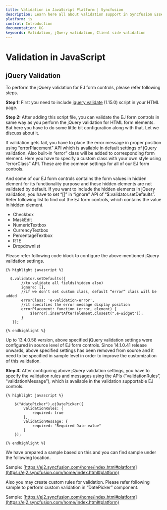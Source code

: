 ```yaml
---
title: Validation in JavaScript Platform | Syncfusion
description: Learn here all about validation support in Syncfusion Essential JavaScript platform, it's elements and more.
platform: js
control: Introduction
documentation: UG
keywords: Validation, jQuery validation, Client side validation
---
```

# Validation in JavaScript

## jQuery Validation

To perform the jQuery validation for EJ form controls, please refer following steps.

**Step 1:** First you need to include [jquery.validate](https://www.nuget.org/packages/jQuery.Validation/) (1.15.0) script in your HTML page.

**Step 2:** After adding this script file, you can validate the EJ form controls in same way as you perform the jQuery validation for HTML form elements. But here you have to do some little bit configuration along with that.  Let we discuss about it.

If validation gets fail, you have to place the error message in proper position using “errorPlacement” API which is available in default settings of jQuery validation. Also built-in “error” class will be added to corresponding form element. Here you have to specify a custom class with your own style using “errorClass” API. These are the common settings for all of our EJ form controls.

And some of our EJ form controls contains the form values in hidden element for its functionality purpose and these hidden elements are not validated by default. If you want to include the hidden elements in jQuery validation, you have to set “[]” in “ignore” API of “$.validator.setDefaults”.  Refer following list to find out the EJ form controls, which contains the value in hidden element.

* Checkbox
* MaskEdit
* NumericTextbox
* CurrencyTextbox
* PercentageTextbox
* RTE
* Dropdownlist

Please refer following code block to configure the above mentioned jQuery validation settings.


    {% highlight javascript %}
    
      $.validator.setDefaults({
           //to validate all fields(hidden also)
           ignore: [],
           //if we don’t set custom class, default “error” class will be added
           errorClass: 'e-validation-error',
           //it specifies the error message display position
           errorPlacement: function (error, element) {
               $(error).insertAfter(element.closest(".e-widget"));
           }
       });

    {% endhighlight %}

Up to 13.4.0.58 version, above specified jQuery validation settings were configured in source level of EJ form controls. Since 14.1.0.41 release onwards, above specified settings has been removed from source and it need to be specified in sample level in order to improve the customization of this validation.

**Step 3:** After configuring above jQuery validation settings, you have to specify the validation rules and messages using the APIs (“validationRules”, “validationMessage”), which is available in the validation supportable EJ controls. 


    {% highlight javascript %}
    
        $("#datePicker").ejDatePicker({
            validationRules: {
                required: true
            },
            validationMessage: {
                required: "Required Date value"
            }
        });

    {% endhighlight %}

We have prepared a sample based on this and you can find sample under the following location.

Sample: [https://ej2.syncfusion.com/home/index.html#platform](https://ej2.syncfusion.com/home/index.html#platform) 

Also you may create custom rules for validation. Please refer following sample to perform custom validation in “DatePicker” component.

Sample: [https://ej2.syncfusion.com/home/index.html#platform](https://ej2.syncfusion.com/home/index.html#platform) 
